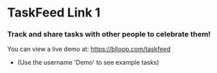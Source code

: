 # TaskFeed Link 1

### Track and share tasks with other people to celebrate them!

You can view a live demo at: https://blloop.com/taskfeed
* (Use the username 'Demo' to see example tasks)
